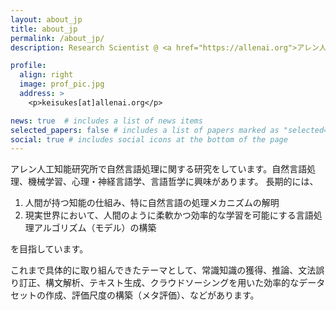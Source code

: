 ```yaml
---
layout: about_jp
title: about_jp
permalink: /about_jp/
description: Research Scientist @ <a href="https://allenai.org">アレン人工知能研究所</a>. 

profile:
  align: right
  image: prof_pic.jpg
  address: >
    <p>keisukes[at]allenai.org</p>

news: true  # includes a list of news items
selected_papers: false # includes a list of papers marked as "selected={true}"
social: true # includes social icons at the bottom of the page
---
```


アレン人工知能研究所で自然言語処理に関する研究をしています。自然言語処理、機械学習、心理・神経言語学、言語哲学に興味があります。
長期的には、

1. 人間が持つ知能の仕組み、特に自然言語の処理メカニズムの解明
2. 現実世界において、人間のように柔軟かつ効率的な学習を可能にする言語処理アルゴリズム（モデル）の構築

を目指しています。

これまで具体的に取り組んできたテーマとして、常識知識の獲得、推論、文法誤り訂正、構文解析、テキスト生成、クラウドソーシングを用いた効率的なデータセットの作成、評価尺度の構築（メタ評価）、などがあります。


